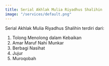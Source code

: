 ```yaml
---
title: Serial Akhlak Mulia Riyadhus Shalihin
image: "/services/default.png"
---
```


Serial Akhlak Mulia Riyadhus Shalihin terdiri dari:
1. Tolong Menolong dalam Kebaikan 
2. Amar Maruf Nahi Munkar
3. Berbagi Nasihat
4. Jujur
5. Muroqobah
